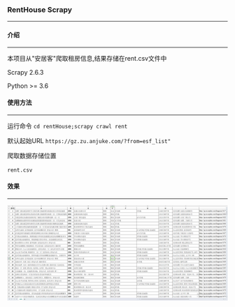 ### RentHouse Scrapy
---

#### 介绍
---

本项目从"安居客"爬取租房信息,结果存储在rent.csv文件中

Scrapy 2.6.3

Python >= 3.6

#### 使用方法
---

运行命令
`
cd rentHouse;scrapy crawl rent
`

默认起始URL
`
https://gz.zu.anjuke.com/?from=esf_list"
`

爬取数据存储位置

`
rent.csv
`

#### 效果
---
![示例](./img/sample.png "示例")
